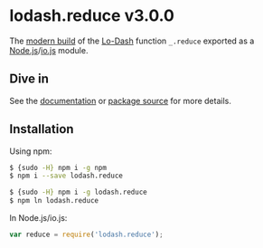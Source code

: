 # lodash.reduce v3.0.0

The [modern build](https://github.com/lodash/lodash/wiki/Build-Differences) of the [Lo-Dash](https://lodash.com/) function `_.reduce` exported as a [Node.js](http://nodejs.org/)/[io.js](https://iojs.org/) module.

## Dive in

See the [documentation](https://lodash.com/docs#reduce) or [package source](https://github.com/lodash/lodash/blob/3.0.0-npm-packages/lodash.reduce/index.js) for more details.

## Installation

Using npm:

```bash
$ {sudo -H} npm i -g npm
$ npm i --save lodash.reduce

$ {sudo -H} npm i -g lodash.reduce
$ npm ln lodash.reduce
```

In Node.js/io.js:

```js
var reduce = require('lodash.reduce');
```

